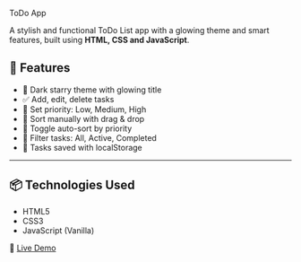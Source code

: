 ToDo App

A stylish and functional ToDo List app with a glowing theme and smart features, built using **HTML, CSS and JavaScript**.
## 🚀 Features

- 🌙 Dark starry theme with glowing title
- ✅ Add, edit, delete tasks
- 🎯 Set priority: Low, Medium, High
- 🔀 Sort manually with drag & drop
- 🔽 Toggle auto-sort by priority
- 📂 Filter tasks: All, Active, Completed
- 💾 Tasks saved with localStorage

---

## 📦 Technologies Used

- HTML5
- CSS3
- JavaScript (Vanilla)

🔗 [Live Demo](https://sommag.github.io/todo-app) 
